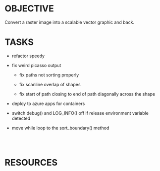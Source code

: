 
# OBJECTIVE
Convert a raster image into a scalable vector graphic and back.

# TASKS

- refactor speedy

- fix weird picasso output
    - fix paths not sorting properly

    - fix scanline overlap of shapes

    - fix start of path closing to end of path diagonally across the shape

- deploy to azure apps for containers

- switch debug() and LOG_INFO() off if release environment variable detected

- move while loop to the sort_boundary() method

<br>
<br>

# RESOURCES
